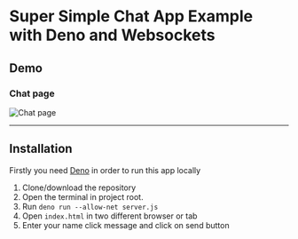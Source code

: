 # Super Simple Chat App Example with Deno and Websockets

## Demo

### Chat page
![Chat page](https://media0.giphy.com/media/MEFlKpluTWuh9bc4gX/giphy.gif)

--------------------

## Installation
Firstly you need [Deno](https://deno.land/#installation) in order to run this app locally

1. Clone/download the repository
2. Open the terminal in project root.
3. Run `deno run --allow-net server.js`
4. Open `index.html` in two different browser or tab
5. Enter your name click message and click on send button